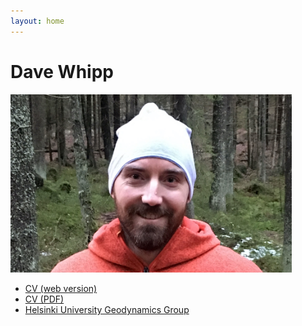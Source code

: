 ```yaml
---
layout: home
---
```


# Dave Whipp

<img alt="Dave Whipp" src="img/dmw-forest.jpg" width="450">

- [CV (web version)](https://davewhipp.github.io/markdown-cv/)
- [CV (PDF)](https://davewhipp.github.io/markdown-cv/whipp-CV.pdf)
- [Helsinki University Geodynamics Group](https://www.helsinki.fi/geodynamics)
